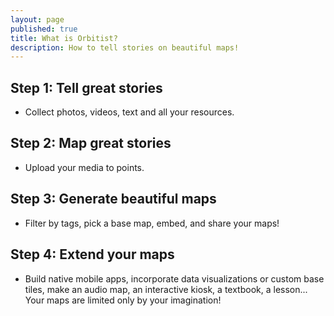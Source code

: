 ```yaml
---
layout: page
published: true
title: What is Orbitist?
description: How to tell stories on beautiful maps!
---
```

## Step 1: Tell great stories

* Collect photos, videos, text and all your resources.

## Step 2: Map great stories

* Upload your media to points.

## Step 3: Generate beautiful maps

* Filter by tags, pick a base map, embed, and share your maps!

## Step 4: Extend your maps

* Build native mobile apps, incorporate data visualizations or custom base tiles, make an audio map, an interactive kiosk, a textbook, a lesson... Your maps are limited only by your imagination!